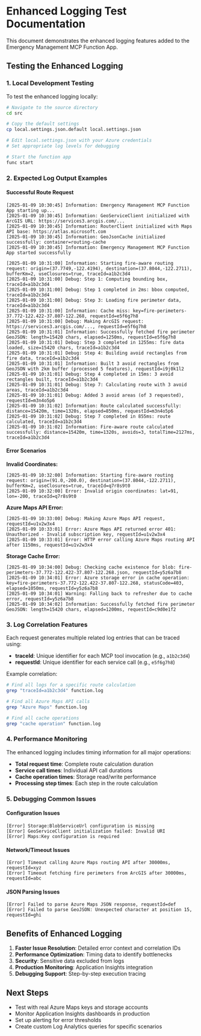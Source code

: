 # Enhanced Logging Test Documentation

This document demonstrates the enhanced logging features added to the Emergency Management MCP Function App.

## Testing the Enhanced Logging

### 1. Local Development Testing

To test the enhanced logging locally:

```bash
# Navigate to the source directory
cd src

# Copy the default settings
cp local.settings.json.default local.settings.json

# Edit local.settings.json with your Azure credentials
# Set appropriate log levels for debugging

# Start the function app
func start
```

### 2. Expected Log Output Examples

#### Successful Route Request
```
[2025-01-09 10:30:45] Information: Emergency Management MCP Function App starting up...
[2025-01-09 10:30:45] Information: GeoServiceClient initialized with ArcGIS URL: https://services3.arcgis.com/...
[2025-01-09 10:30:45] Information: RouterClient initialized with Maps API base: https://atlas.microsoft.com
[2025-01-09 10:30:45] Information: GeoJsonCache initialized successfully: container=routing-cache
[2025-01-09 10:30:45] Information: Emergency Management MCP Function App started successfully

[2025-01-09 10:31:00] Information: Starting fire-aware routing request: origin=(37.7749,-122.4194), destination=(37.8044,-122.2711), bufferKm=2, useClosures=true, traceId=a1b2c3d4
[2025-01-09 10:31:00] Debug: Step 1: Computing bounding box, traceId=a1b2c3d4
[2025-01-09 10:31:00] Debug: Step 1 completed in 2ms: bbox computed, traceId=a1b2c3d4
[2025-01-09 10:31:00] Debug: Step 3: Loading fire perimeter data, traceId=a1b2c3d4
[2025-01-09 10:31:00] Information: Cache miss: key=fire-perimeters-37.772-122.422-37.807-122.268, requestId=e5f6g7h8
[2025-01-09 10:31:00] Debug: Making ArcGIS request: https://services3.arcgis.com/..., requestId=e5f6g7h8
[2025-01-09 10:31:01] Information: Successfully fetched fire perimeter GeoJSON: length=15420 chars, elapsed=1250ms, requestId=e5f6g7h8
[2025-01-09 10:31:01] Debug: Step 3 completed in 1255ms: fire data loaded, size=15420 chars, traceId=a1b2c3d4
[2025-01-09 10:31:01] Debug: Step 4: Building avoid rectangles from fire data, traceId=a1b2c3d4
[2025-01-09 10:31:01] Information: Built 3 avoid rectangles from GeoJSON with 2km buffer (processed 5 features), requestId=i9j0k1l2
[2025-01-09 10:31:01] Debug: Step 4 completed in 15ms: 3 avoid rectangles built, traceId=a1b2c3d4
[2025-01-09 10:31:01] Debug: Step 7: Calculating route with 3 avoid areas, traceId=a1b2c3d4
[2025-01-09 10:31:01] Debug: Added 3 avoid areas (of 3 requested), requestId=m3n4o5p6
[2025-01-09 10:31:02] Information: Route calculated successfully: distance=15420m, time=1320s, elapsed=850ms, requestId=m3n4o5p6
[2025-01-09 10:31:02] Debug: Step 7 completed in 855ms: route calculated, traceId=a1b2c3d4
[2025-01-09 10:31:02] Information: Fire-aware route calculated successfully: distance=15420m, time=1320s, avoids=3, totalTime=2127ms, traceId=a1b2c3d4
```

#### Error Scenarios

**Invalid Coordinates:**
```
[2025-01-09 10:32:00] Information: Starting fire-aware routing request: origin=(91.0,-200.0), destination=(37.8044,-122.2711), bufferKm=2, useClosures=true, traceId=q7r8s9t0
[2025-01-09 10:32:00] Error: Invalid origin coordinates: lat=91, lon=-200, traceId=q7r8s9t0
```

**Azure Maps API Error:**
```
[2025-01-09 10:33:00] Debug: Making Azure Maps API request, requestId=u1v2w3x4
[2025-01-09 10:33:01] Error: Azure Maps API returned error 401: Unauthorized - Invalid subscription key, requestId=u1v2w3x4
[2025-01-09 10:33:01] Error: HTTP error calling Azure Maps routing API after 1150ms, requestId=u1v2w3x4
```

**Storage Cache Error:**
```
[2025-01-09 10:34:00] Debug: Checking cache existence for blob: fire-perimeters-37.772-122.422-37.807-122.268.json, requestId=y5z6a7b8
[2025-01-09 10:34:01] Error: Azure storage error in cache operation: key=fire-perimeters-37.772-122.422-37.807-122.268, statusCode=403, elapsed=1050ms, requestId=y5z6a7b8
[2025-01-09 10:34:01] Warning: Falling back to refresher due to cache error, requestId=y5z6a7b8
[2025-01-09 10:34:02] Information: Successfully fetched fire perimeter GeoJSON: length=15420 chars, elapsed=1200ms, requestId=c9d0e1f2
```

### 3. Log Correlation Features

Each request generates multiple related log entries that can be traced using:

- **traceId**: Unique identifier for each MCP tool invocation (e.g., `a1b2c3d4`)
- **requestId**: Unique identifier for each service call (e.g., `e5f6g7h8`)

Example correlation:
```bash
# Find all logs for a specific route calculation
grep "traceId=a1b2c3d4" function.log

# Find all Azure Maps API calls
grep "Azure Maps" function.log

# Find all cache operations
grep "cache operation" function.log
```

### 4. Performance Monitoring

The enhanced logging includes timing information for all major operations:

- **Total request time**: Complete route calculation duration
- **Service call times**: Individual API call durations
- **Cache operation times**: Storage read/write performance
- **Processing step times**: Each step in the route calculation

### 5. Debugging Common Issues

#### Configuration Issues
```
[Error] Storage:BlobServiceUrl configuration is missing
[Error] GeoServiceClient initialization failed: Invalid URI
[Error] Maps:Key configuration is required
```

#### Network/Timeout Issues
```
[Error] Timeout calling Azure Maps routing API after 30000ms, requestId=xyz
[Error] Timeout fetching fire perimeters from ArcGIS after 30000ms, requestId=abc
```

#### JSON Parsing Issues
```
[Error] Failed to parse Azure Maps JSON response, requestId=def
[Error] Failed to parse GeoJSON: Unexpected character at position 15, requestId=ghi
```

## Benefits of Enhanced Logging

1. **Faster Issue Resolution**: Detailed error context and correlation IDs
2. **Performance Optimization**: Timing data to identify bottlenecks
3. **Security**: Sensitive data excluded from logs
4. **Production Monitoring**: Application Insights integration
5. **Debugging Support**: Step-by-step execution tracing

## Next Steps

- Test with real Azure Maps keys and storage accounts
- Monitor Application Insights dashboards in production
- Set up alerting for error thresholds
- Create custom Log Analytics queries for specific scenarios